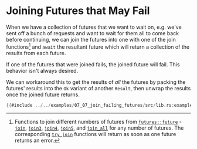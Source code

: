 # Joining Futures that May Fail

When we have a collection of futures that we want to wait on, e.g.
we've sent off a bunch of requests and want to wait for them all to
come back before continuing, we can join the futures into one with
one of the join functions[^1] and `await` the resultant future which
will return a collection of the results from each future.

If one of the futures that were joined fails, the joined future will
fail.  This behavior isn't always desired.

We can workaround this to get the results of _all_ the futures by packing
the futures' results into the `Ok` variant of another `Result`, then unwrap
the results once the joined future returns.

```rust
{{#include ../../examples/07_07_join_failing_futures/src/lib.rs:example}}
```

[^1]: Functions to join different numbers of futures from [`futures::future`](https://docs.rs/futures/0.3.1/futures/future/index.html) -
[`join`](https://docs.rs/futures/0.3.1/futures/future/fn.join.html),
[`join3`](https://docs.rs/futures/0.3.1/futures/future/fn.join3.html),
[`join4`](https://docs.rs/futures/0.3.1/futures/future/fn.join4.html),
[`join5`](https://docs.rs/futures/0.3.1/futures/future/fn.join5.html),
and [`join_all`](https://docs.rs/futures/0.3.1/futures/future/fn.join_all.html) for any number of futures.
The corresponding [`try_join`](https://docs.rs/futures/0.3.1/futures/future/fn.try_join.html)
functions will return as soon as one future returns an error.
